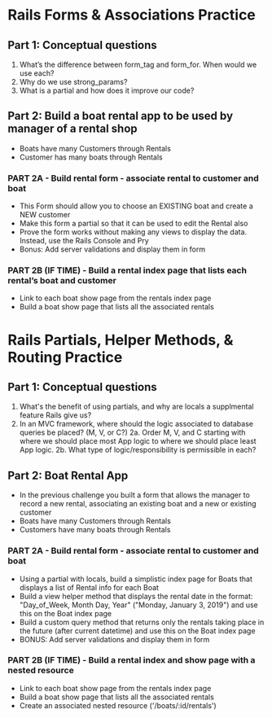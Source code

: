 # Rails Forms & Associations Practice

## Part 1: Conceptual questions
1. What’s the difference between form_tag and form_for. When would we use each?
2. Why do we use strong_params?
3. What is a partial and how does it improve our code?

## Part 2: Build a boat rental app to be used by manager of a rental shop
* Boats have many Customers through Rentals
* Customer has many boats through Rentals

### PART 2A - Build rental form - associate rental to customer and boat
* This Form should allow you to choose an EXISTING boat and create a NEW customer
* Make this form a partial so that it can be used to edit the Rental also
* Prove the form works without making any views to display the data. Instead, use the Rails Console and Pry
*  Bonus: Add server validations and display them in form

### PART 2B (IF TIME) - Build a rental index page that lists each rental’s boat and customer
* Link to each boat show page from the rentals index page
* Build a boat show page that lists all the associated rentals



# Rails Partials, Helper Methods, & Routing Practice

## Part 1: Conceptual questions
1. What's the benefit of using partials, and why are locals a supplmental feature Rails give us?
2. In an MVC framework, where should the logic associated to database queries be placed? (M, V, or C?) 
    2a. Order M, V, and C starting with where we should place most App logic to where we should place least App logic. 
    2b. What type of logic/responsibility is permissible in each?

## Part 2: Boat Rental App
* In the previous challenge you built a form that allows the manager to record a new rental, associating an existing boat and a new or existing customer
* Boats have many Customers through Rentals
* Customers have many boats through Rentals

### PART 2A - Build rental form - associate rental to customer and boat
* Using a partial with locals, build a simplistic index page for Boats that displays a list of Rental info for each Boat
* Build a view helper method that displays the rental date in the format: "Day_of_Week, Month Day, Year" ("Monday, January 3, 2019") and use this on the Boat index page
* Build a custom query method that returns only the rentals taking place in the future (after current datetime) and use this on the Boat index page
* BONUS: Add server validations and display them in form

### PART 2B (IF TIME) - Build a rental index and show page with a nested resource
* Link to each boat show page from the rentals index page
* Build a boat show page that lists all the associated rentals
* Create an associated nested resource ('/boats/:id/rentals')